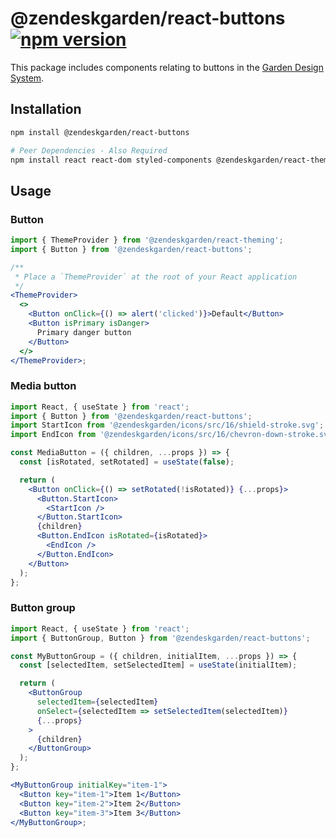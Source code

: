 # @zendeskgarden/react-buttons [![npm version](https://flat.badgen.net/npm/v/@zendeskgarden/react-buttons)](https://www.npmjs.com/package/@zendeskgarden/react-buttons)

This package includes components relating to buttons in the
[Garden Design System](https://zendeskgarden.github.io/).

## Installation

```sh
npm install @zendeskgarden/react-buttons

# Peer Dependencies - Also Required
npm install react react-dom styled-components @zendeskgarden/react-theming
```

## Usage

### Button

```jsx
import { ThemeProvider } from '@zendeskgarden/react-theming';
import { Button } from '@zendeskgarden/react-buttons';

/**
 * Place a `ThemeProvider` at the root of your React application
 */
<ThemeProvider>
  <>
    <Button onClick={() => alert('clicked')}>Default</Button>
    <Button isPrimary isDanger>
      Primary danger button
    </Button>
  </>
</ThemeProvider>;
```

### Media button

```jsx
import React, { useState } from 'react';
import { Button } from '@zendeskgarden/react-buttons';
import StartIcon from '@zendeskgarden/icons/src/16/shield-stroke.svg';
import EndIcon from '@zendeskgarden/icons/src/16/chevron-down-stroke.svg';

const MediaButton = ({ children, ...props }) => {
  const [isRotated, setRotated] = useState(false);

  return (
    <Button onClick={() => setRotated(!isRotated)} {...props}>
      <Button.StartIcon>
        <StartIcon />
      </Button.StartIcon>
      {children}
      <Button.EndIcon isRotated={isRotated}>
        <EndIcon />
      </Button.EndIcon>
    </Button>
  );
};
```

### Button group

```jsx
import React, { useState } from 'react';
import { ButtonGroup, Button } from '@zendeskgarden/react-buttons';

const MyButtonGroup = ({ children, initialItem, ...props }) => {
  const [selectedItem, setSelectedItem] = useState(initialItem);

  return (
    <ButtonGroup
      selectedItem={selectedItem}
      onSelect={selectedItem => setSelectedItem(selectedItem)}
      {...props}
    >
      {children}
    </ButtonGroup>
  );
};

<MyButtonGroup initialKey="item-1">
  <Button key="item-1">Item 1</Button>
  <Button key="item-2">Item 2</Button>
  <Button key="item-3">Item 3</Button>
</MyButtonGroup>;
```
